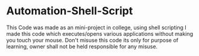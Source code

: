# Automation-Shell-Script
This Code was made as an mini-project in college, using shell scripting I made this code which executes/opens various applications without making you touch your mouse. Don't misuse this code its only for purpose of learning, owner shall not be held responsible for any misuse. 
